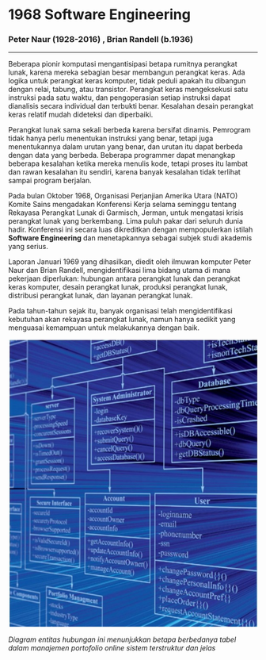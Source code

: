 # __1968 Software Engineering__
### __Peter Naur__ (1928-2016) __, Brian Randell__ (b.1936)
___
Beberapa pionir komputasi mengantisipasi betapa rumitnya perangkat lunak, karena mereka sebagian besar membangun perangkat keras. Ada logika untuk perangkat keras komputer, tidak peduli apakah itu dibangun dengan relai, tabung, atau transistor. Perangkat keras mengeksekusi satu instruksi pada satu waktu, dan pengoperasian setiap instruksi dapat dianalisis secara individual dan terbukti benar. Kesalahan desain perangkat keras relatif mudah dideteksi dan diperbaiki.

Perangkat lunak sama sekali berbeda karena bersifat dinamis. Pemrogram tidak hanya perlu menentukan instruksi yang benar, tetapi juga menentukannya dalam urutan yang benar, dan urutan itu dapat berbeda dengan data yang berbeda. Beberapa programmer dapat menangkap beberapa kesalahan ketika mereka menulis kode, tetapi proses itu lambat dan rawan kesalahan itu sendiri, karena banyak kesalahan tidak terlihat sampai program berjalan.

Pada bulan Oktober 1968, Organisasi Perjanjian Amerika Utara (NATO) Komite Sains mengadakan Konferensi Kerja selama seminggu tentang Rekayasa Perangkat Lunak di Garmisch, Jerman, untuk mengatasi krisis perangkat lunak yang berkembang. Lima puluh pakar dari seluruh dunia hadir. Konferensi ini secara luas dikreditkan dengan mempopulerkan istilah **Software Engineering** dan menetapkannya sebagai subjek studi akademis yang serius.

Laporan Januari 1969 yang dihasilkan, diedit oleh ilmuwan komputer Peter Naur dan Brian Randell, mengidentifikasi lima bidang utama di mana pekerjaan diperlukan: hubungan antara perangkat lunak dan perangkat keras komputer, desain perangkat lunak, produksi perangkat lunak, distribusi perangkat lunak, dan layanan perangkat lunak.

Pada tahun-tahun sejak itu, banyak organisasi telah mengidentifikasi kebutuhan akan rekayasa perangkat lunak, namun hanya sedikit yang menguasai kemampuan untuk melakukannya dengan baik.

![Diagram Entitas hubungan ](res/Diagram-Entitas.jpg)

*Diagram entitas hubungan ini menunjukkan betapa berbedanya tabel dalam manajemen portofolio online sistem terstruktur dan jelas*

